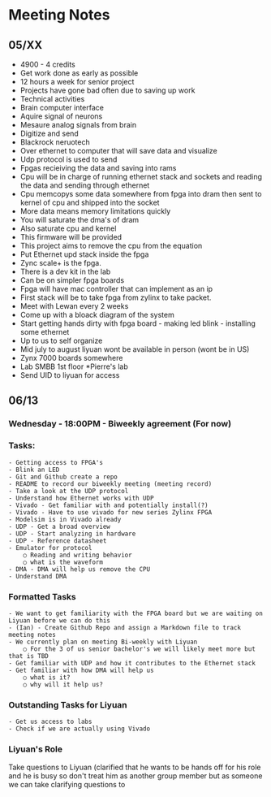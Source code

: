 # Meeting Notes
## 05/XX
- 4900 - 4 credits
- Get work done as early as possible
- 12 hours a week for senior project
- Projects have gone bad often due to saving up work
- Technical activities
- Brain computer interface
- Aquire signal of neurons
- Mesaure analog signals from brain
- Digitize and send
- Blackrock neruotech
- Over ethernet to computer that will save data and visualize
- Udp protocol is used to send
- Fpgas recieiving the data and saving into rams
- Cpu will be in charge of running ethernet stack and sockets and reading the data and sending through ethernet
- Cpu memcopys some data somewhere from fpga into dram then sent to kernel of cpu and shipped into the socket
- More data means memory limitations quickly
- You will saturate the dma's of dram
- Also saturate cpu and kernel
- This firmware will be provided
- This project aims to remove the cpu from the equation
- Put Ethernet upd stack inside the fpga
- Zync scale+ is the fpga.
- There is a dev kit in the lab
- Can be  on simpler fpga boards
- Fpga will have mac controller that can implement as an ip
- First stack will be to take fpga from zylinx to take packet.
- Meet with Lewan every 2 weeks
- Come up with a bloack diagram of the system
- Start getting hands dirty with fpga board - making led blink - installing some ethernet
- Up to us to self organize
- Mid july to august liyuan wont be available in person (wont be in US)
- Zynx 7000 boards somewhere
- Lab SMBB 1st floor *Pierre's lab
- Send UID to liyuan for access

## 06/13

### Wednesday - 18:00PM - Biweekly agreement (For now)

### Tasks:
	- Getting access to FPGA's 
	- Blink an LED
	- Git and Github create a repo
	- README to record our biweekly meeting (meeting record)
	- Take a look at the UDP protocol
	- Understand how Ethernet works with UDP
	- Vivado - Get familiar with and potentially install(?)
	- Vivado - Have to use vivado for new series Zylinx FPGA
	- Modelsim is in Vivado already
	- UDP - Get a broad overview
	- UDP - Start analyzing in hardware
	- UDP - Reference datasheet
	- Emulator for protocol
		○ Reading and writing behavior
		○ what is the waveform
	- DMA - DMA will help us remove the CPU
	- Understand DMA

### Formatted Tasks
	- We want to get familiarity with the FPGA board but we are waiting on Liyuan before we can do this
	- (Ian) - Create Github Repo and assign a Markdown file to track meeting notes
	- We currently plan on meeting Bi-weekly with Liyuan
		○ For the 3 of us senior bachelor's we will likely meet more but that is TBD
	- Get familiar with UDP and how it contributes to the Ethernet stack
	- Get familiar with how DMA will help us
		○ what is it?
		○ why will it help us?
	
### Outstanding Tasks for Liyuan
	- Get us access to labs
	- Check if we are actually using Vivado


### Liyuan's Role
Take questions to Liyuan (clarified that he wants to be hands off for his role and he is busy so don't treat him as another group member but as someone we can take clarifying questions to

